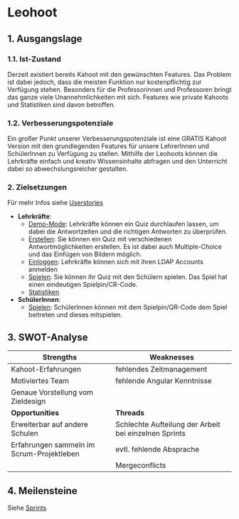 # Leohoot

## 1. Ausgangslage
### 1.1. Ist-Zustand
Derzeit existiert bereits Kahoot mit den gewünschten Features. Das Problem ist dabei jedoch, dass die meisten Funktion nur kostenpflichtig zur Verfügung stehen. Besonders für die Professorinnen und Professoren bringt das ganze viele Unannehmlichkeiten mit sich. Features wie private Kahoots und Statistiken sind davon betroffen.

### 1.2. Verbesserungspotenziale
Ein großer Punkt unserer Verbesserungspotenziale ist eine GRATIS Kahoot Version mit den grundlegenden Features für unsere LehrerInnen und SchülerInnen zu Verfügung zu stellen. Mithilfe der Leohoots können die Lehrkräfte einfach und kreativ Wissensinhalte abfragen und den Unterricht dabei so abwechslungsreicher gestalten.

### 2. Zielsetzungen
Für mehr Infos siehe [Userstories](https://github.com/orgs/SYP-AHIF-2023-24-25/projects/4)
* **Lehrkräfte**:
    * <u>Demo-Mode</u>: Lehrkräfte können ein Quiz durchlaufen lassen, um dabei die Antwortzeiten und die richtigen Antworten zu überprüfen.
    * <u>Erstellen</u>: Sie können ein Quiz mit verschiedenen Antwortmöglichkeiten erstellen. Es ist dabei auch Multiple-Choice und das Einfügen von Bildern möglich.
    * <u>Einloggen</u>: Lehrkräfte können sich mit ihren LDAP Accounts anmelden
    * <u>Spielen</u>: Sie können ihr Quiz mit den Schülern spielen. Das Spiel hat einen eindeutigen Spielpin/CR-Code.
    * <u>Statistiken</u>
* **SchülerInnen**:
    * <u>Spielen</u>: SchülerInnen können mit dem Spielpin/QR-Code dem Spiel beitreten und dieses mitspielen.

## 3. SWOT-Analyse

| **Strengths**       | **Weaknesses** |
|---------------|-----------|
| Kahoot-Erfahrungen            | fehlendes Zeitmanagement          |
| Motiviertes Team | fehlende Angular Kenntnisse |
| Genaue Vorstellung vom Zieldesign||
| **Opportunities** | **Threads**   |
| Erweiterbar auf andere Schulen              | Schlechte Aufteilung der Arbeit bei einzelnen Sprints|
| Erfahrungen sammeln im Scrum-Projektleben| evtl. fehlende Absprache|
||Mergeconflicts|

## 4. Meilensteine
Siehe [Sprints](https://github.com/orgs/SYP-AHIF-2023-24-25/projects/4)